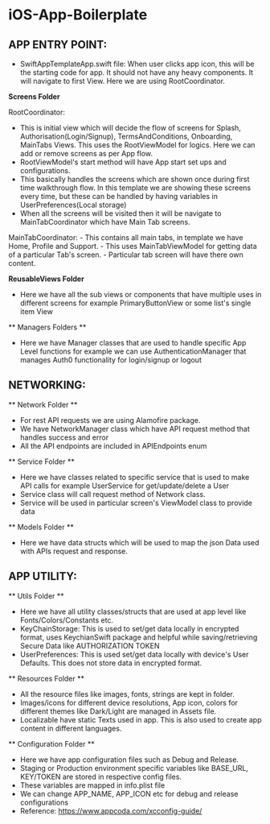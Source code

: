 # iOS-App-Boilerplate

## APP ENTRY POINT:
 - SwiftAppTemplateApp.swift file: When user clicks app icon, this will be the starting code for app. It should not have any heavy components. It will navigate to first View. Here we are using RootCoordinator.
 
 **Screens Folder**
 
  RootCoordinator:
   - This is initial view which will decide the flow of screens for Splash, Authorisation(Login/Signup), TermsAndConditions, Onboarding, MainTabs Views. This uses the RootViewModel for logics. Here we can add or remove screens as per App flow.
   - RootViewModel's start method will have App start set ups and configurations.
   - This basically handles the screens which are shown once during first time walkthrough flow. In this template we are showing these screens every time, but these can be handled by having variables in UserPreferences(Local storage) 
   - When all the screens will be visited then it will be navigate to MainTabCoordinator which have Main Tab screens.
   
   MainTabCoordinator:
    - This contains all main tabs, in template we have Home, Profile and Support.
    - This uses MainTabViewModel for getting data of a particular Tab's screen.
    - Particular tab screen will have there own content.
    
**ReusableViews Folder**
  - Here we have all the sub views or components that have multiple uses in different screens for example PrimaryButtonView or some list's single item View
  
** Managers Folders **
  - Here we have Manager classes that are used to handle specific App Level functions for example we can use AuthenticationManager that manages Auth0 functionality for login/signup or logout 

## NETWORKING:

** Network Folder **
 - For rest API requests we are using Alamofire package. 
 - We have NetworkManager class which have API request method that handles success and error
 - All the API endpoints are included in APIEndpoints enum
 
** Service Folder **
  - Here we have classes related to specific service that is used to make API calls for example UserService for get/update/delete a User
  - Service class will call request method of Network class.
  - Service will be used in particular screen's ViewModel class to provide data
  
** Models Folder **
  - Here we have data structs which will be used to map the json Data used with APIs request and response.
  

## APP UTILITY:
 
 ** Utils Folder **
 - Here we have all utility classes/structs that are used at app level like Fonts/Colors/Constants etc.
 - KeyChainStorage: This is used to set/get data locally in encrypted format, uses KeychianSwift package and helpful while saving/retrieving Secure Data like AUTHORIZATION TOKEN
 - UserPreferences: This is used set/get data locally with device's User Defaults. This does not store data in encrypted format.

 ** Resources Folder **
 - All the resource files like images, fonts, strings are kept in folder.
 - Images/icons for different device resolutions, App icon, colors for different themes like Dark/Light are managed in Assets file. 
 - Localizable have static Texts used in app. This is also used to create app content in different languages.

 ** Configuration Folder **
 - Here we have app configuration files such as Debug and Release.
 - Staging or Production environment specific variables like BASE_URL, KEY/TOKEN are stored in respective config files.
 - These variables are mapped in info.plist file
 - We can change APP_NAME, APP_ICON etc for debug and release configurations
 - Reference: https://www.appcoda.com/xcconfig-guide/

   

